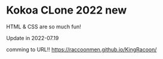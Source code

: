 # Kokoa CLone 2022 new

HTML & CSS are so much fun!

Update in 2022-07.19

comming to URL!!
https://raccoonmen.github.io/KingRacoon/
